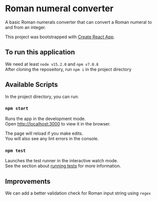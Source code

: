 # Roman numeral converter

A basic Roman numerals converter that can convert a Roman numeral to and from an integer.

This project was bootstrapped with [Create React App](https://github.com/facebook/create-react-app).

## To run this application

We need at least `node v15.2.0` and `npm v7.0.8`\
After cloning the reposeitory, run `npm i` in the project directory


## Available Scripts

In the project directory, you can run:

### `npm start`

Runs the app in the development mode.\
Open [http://localhost:3000](http://localhost:3000) to view it in the browser.

The page will reload if you make edits.\
You will also see any lint errors in the console.

### `npm test`

Launches the test runner in the interactive watch mode.\
See the section about [running tests](https://facebook.github.io/create-react-app/docs/running-tests) for more information.


## Improvements

We can add a better validation check for Roman input string using `regex`
